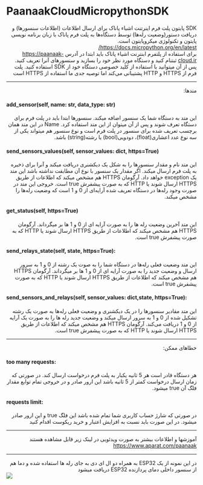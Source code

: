 # PaanaakCloudMicropythonSDK
<div dir="rtl">
SDK  پایتون پلت فرم اینرتنت اشیاء پاناک برای ارسال اطلاعات (اطلاعات سنسورها) و دریافت دستور(وضعیت رله‌ها) توسط دستگاه‌ها به پلت فرم پاناک با زبان برنامه نویسی پایتون
  و تکنولوژی میکروپایتون است.<br/> 
<a href="https://docs.micropython.org/en/latest/">https://docs.micropython.org/en/latest/</a><br/>
برای استفاده از پلتفرم ابنترنت اشیاء پاناک باید ابتدا در آدرس    
<a href="https://paanaak-cloud.ir">https://paanaak-cloud.ir</a>
ثبتنام کنید و دستگاه مورد نظر خود را بسازید و سنسورهای آنرا تعریف کنید. پس از آن میتوانید با استفاده از کلید خصوصی دستگاه خود از SDK استفاده کنید.
پلت فرم از HTTPS و HTTP پشتیبانی می‌کند اما توصیه جدی ما استفاده از HTTPS است
<hr/>
متدها:
<h4 dir="ltr">
add_sensor(self, name: str, data_type: str)
</h4>
این متد به دستگاه شما یک سنسور اضافه میکند. سنسورها ابتدا باید در پلت فرم برای دستگاه تعرف شوند و پس از آن میتوان از این متد استفاده کرد. Name در این متد همان برچسب تعریف شده برای سنسور در پلت فرم است و نوع سنسور هم میتواند یکی از سه نوع عدد اعشاری(float)، دودویی(bool) یا رشته(string)  باشد.
<h4 dir="ltr">
send_sensors_values(self, sensor_values: dict, https=True)
</h4>
این متد نام و مقدار سنسورها را به شکل یک دیکشنری دریافت میکند و آنرا برای ذخیره به پلت فرم ارسال میکند. اگر مقدار یک سنسور با نوع آن مطابقت نداشته باشد این متد یک exception خواهد داد.
آرگومان HTTPS هم مشخص میکند که اطلاعات از طریق HTTPS ارسال شوند یا HTTP که به صورت پیشفرش true است.
خروجی این متد در صورت وجود رله‌ها در دستگاه تعریف شده آرایه‌ای از 0 و 1 است که وضعیت رله‌ها را مشخص میکند.
<h4 dir="ltr">
get_status(self, https=True)
</h4>
این متد آخرین وضعیت رله ها را به صورت آرایه ای از 0  و 1  ها بر میگرداند.
آرگومان HTTPS هم مشخص میکند که اطلاعات از طریق HTTPS ارسال شوند یا HTTP که به صورت پیشفرش true است.
<h4 dir="ltr">
send_relays_state(self, state, https=True):
</h4>
این متد وضعیت فعلی رله‌ها در دستگاه شما را به صوت یک رشته از 0 و 1 به سرور ارسال و وضعیت جدید را به صورت آرایه ای از 0  و 1  ها بر میگرداند.
آرگومان HTTPS هم مشخص میکند که اطلاعات از طریق HTTPS ارسال شوند یا HTTP که به صورت پیشفرش true است.
<h4 dir="ltr">
send_sensors_and_relays(self, sensor_values: dict,state, https=True):
</h4>
این متد مقادیر سنسورها را در یک دیکشنری و وضعیت فعلی رله‌ها به صورت یک رشته تشکیل شده از 0 و 1 به سرور ارسال میکند و وضعیت جدید رله ها را به صورت یک آرایه از 0 و 1 دریافت می‌کند.
آرگومان HTTPS هم مشخص میکند که اطلاعات از طریق HTTPS ارسال شوند یا HTTP که به صورت پیشفرش true است.
<hr/>
خطاهای ممکن:
<h4 dir="ltr">
too many requests:
</h4>
هر دستگاه قادر است هر 5 ثانیه یکبار به پلت فرم درخواست ارسال کند. در صورتی که زمان ارسال درخواست کمتر از 5 ثانیه باشد این ارور صادر و در خروجی تمام توابع مقدار فلگ آن true میشود.
<h4 dir="ltr">
requests limit:
</h4>
در صورتی که شارژ حساب کاربری شما تمام شده باشد این فلگ true و این ارور صادر میشود. در این صورت باید نسبت به افزایش اعتبار و خرید ریکوست اقدام کنید
<hr/>
آموزشها و اطلاعات بیشتر به صورت ویدئویی در لینک زیر قابل مشاهده هستند<br>
<a href="https://www.aparat.com/paanaak">https://www.aparat.com/paanaak</a>
<hr/>
در این نمونه از یک
ESP32
به همراه دو ال ای دی به جای رله ها استفاده شده و دما هم از سنسور داخلی دمای پردازنده
ESP32
دریافت میشود
</div>
<img src="https://github.com/paanaak/PaanaakCloudMicropythonSDK/blob/main/ESP32MicroPythonPaanaak.png" />
